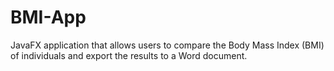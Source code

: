# BMI-App
JavaFX application that allows users to compare the Body Mass Index (BMI) of individuals and export the results to a Word document. 
